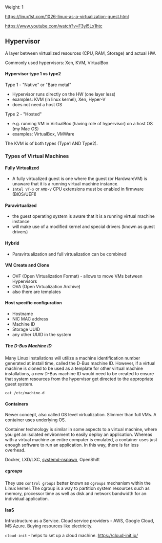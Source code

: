 Weight: 1

https://linux1st.com/1026-linux-as-a-virtualization-guest.html

https://www.youtube.com/watch?v=F3yl5Lx1htc

## Hypervisor

A layer between virtualized resources (CPU, RAM, Storage) and actual HW.

Commonly used hypervisors: Xen, KVM, VirtualBox

#### Hypervisor type 1 vs type2

Type 1 - "Native" or "Bare metal"

- Hypervisor runs directly on the HW (one layer less)
- examples: KVM (in linux kernel), Xen, Hyper-V
- does not need a host OS

Type 2 - "Hosted"

- e.g. running VM in VirtualBox (having role of hypervisor) on a host OS (my Mac OS)
- examples: VirtualBox, VMWare

The KVM is of both types (Type1 AND Type2).


### Types of Virtual Machines

#### Fully Virtualized

- A fully virtualized guest is one where the guest (or HardwareVM) is unaware that it is a running virtual machine instance.
- `Intel VT-x` or `AMD-V` CPU extensions must be enabled in firmware (BIOS/UEFI)

#### Paravirtualized

- the guest operating system is aware that it is a running virtual machine instance
- will make use of a modified kernel and special drivers (known as guest drivers)

#### Hybrid

- Paravirtualization and full virtualization can be combined

#### VM Create and Clone

- OVF (Open Virtualization Format) - allows to move VMs between Hypervisors
- OVA (Open Virtualization Archive) 
- also there are templates

#### Host specific configuration

- Hostname
- NIC MAC address
- Machine ID
- Storage UUID
- any other UUID in the system

##### The D-Bus Machine ID

Many Linux installations will utilize a machine identification number generated at install time, called the D-Bus machine ID. However, if a virtual machine is cloned to be used as a template for other virtual machine installations, a new D-Bus machine ID would need to be created to ensure that system resources from the hypervisor get directed to the appropriate guest system.

`cat /etc/machine-d`

#### Containers

Newer concept, also called OS level virtualization. Slimmer than full VMs. A container uses underlying OS.

Container technology is similar in some aspects to a virtual machine, where you get an isolated environment to easily deploy an application. Whereas with a virtual machine an entire computer is emulated, a container uses just enough software to run an application. In this way, there is far less overhead.

Docker, LXD/LXC, [systemd-nspawn](https://wiki.archlinux.org/title/Systemd-nspawn), OpenShift

##### cgroups

They use `control groups` better known as `cgroups` mechanism within the Linux kernel. The cgroup is a way to partition system resources such as memory, processor time as well as disk and network bandwidth for an individual application.

#### IaaS

Infrastructure as a Service. Cloud service providers - AWS, Google Cloud, MS Azure. Buying resources like electricity.

`cloud-init` - helps to set up a cloud machine. https://cloud-init.io/